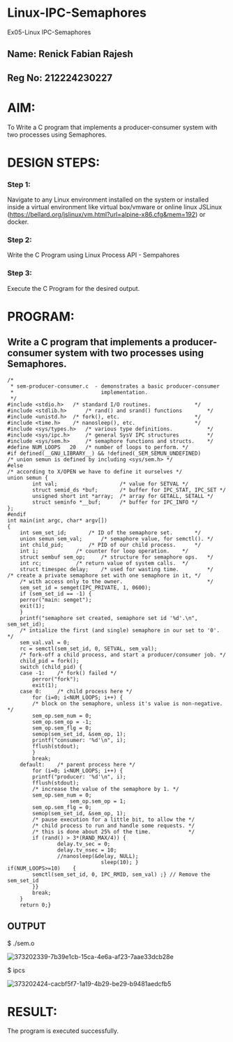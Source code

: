 # Linux-IPC-Semaphores
Ex05-Linux IPC-Semaphores
## Name: Renick Fabian Rajesh
## Reg No: 212224230227

# AIM:
To Write a C program that implements a producer-consumer system with two processes using Semaphores.

# DESIGN STEPS:

### Step 1:

Navigate to any Linux environment installed on the system or installed inside a virtual environment like virtual box/vmware or online linux JSLinux (https://bellard.org/jslinux/vm.html?url=alpine-x86.cfg&mem=192) or docker.

### Step 2:

Write the C Program using Linux Process API - Sempahores

### Step 3:

Execute the C Program for the desired output. 

# PROGRAM:

## Write a C program that implements a producer-consumer system with two processes using Semaphores.

    /*
     * sem-producer-consumer.c  - demonstrates a basic producer-consumer
     *                            implementation.
     */
    #include <stdio.h>	 /* standard I/O routines.              */
    #include <stdlib.h>      /* rand() and srand() functions        */
    #include <unistd.h>	 /* fork(), etc.                        */
    #include <time.h>	 /* nanosleep(), etc.                   */
    #include <sys/types.h>   /* various type definitions.           */
    #include <sys/ipc.h>     /* general SysV IPC structures         */
    #include <sys/sem.h>	 /* semaphore functions and structs.    */
    #define NUM_LOOPS	20	 /* number of loops to perform. */
    #if defined(__GNU_LIBRARY__) && !defined(_SEM_SEMUN_UNDEFINED)
    /* union semun is defined by including <sys/sem.h> */
    #else
    /* according to X/OPEN we have to define it ourselves */
    union semun {
            int val;                    /* value for SETVAL */
            struct semid_ds *buf;       /* buffer for IPC_STAT, IPC_SET */
            unsigned short int *array;  /* array for GETALL, SETALL */
            struct seminfo *__buf;      /* buffer for IPC_INFO */
    };
    #endif
    int main(int argc, char* argv[])
    {
        int sem_set_id;	      /* ID of the semaphore set.       */
        union semun sem_val;      /* semaphore value, for semctl(). */
        int child_pid;	      /* PID of our child process.      */
        int i;		      /* counter for loop operation.    */
        struct sembuf sem_op;     /* structure for semaphore ops.   */
        int rc;		      /* return value of system calls.  */
        struct timespec delay;    /* used for wasting time.         */
    /* create a private semaphore set with one semaphore in it, */
        /* with access only to the owner.                           */
        sem_set_id = semget(IPC_PRIVATE, 1, 0600);
        if (sem_set_id == -1) {
    	perror("main: semget");
    	exit(1);
        }
        printf("semaphore set created, semaphore set id '%d'.\n", sem_set_id);
        /* intialize the first (and single) semaphore in our set to '0'. */
        sem_val.val = 0;
        rc = semctl(sem_set_id, 0, SETVAL, sem_val);
        /* fork-off a child process, and start a producer/consumer job. */
        child_pid = fork();
        switch (child_pid) {
    	case -1:	/* fork() failed */
    	    perror("fork");
    	    exit(1);
    	case 0:		/* child process here */
    	    for (i=0; i<NUM_LOOPS; i++) {
    		/* block on the semaphore, unless it's value is non-negative. */
    		sem_op.sem_num = 0;
    		sem_op.sem_op = -1;
    		sem_op.sem_flg = 0;
    		semop(sem_set_id, &sem_op, 1);
    		printf("consumer: '%d'\n", i);
    		fflush(stdout);
    	    }
    	    break;
    	default:	/* parent process here */
    	    for (i=0; i<NUM_LOOPS; i++) {
    		printf("producer: '%d'\n", i);
    		fflush(stdout);
    		/* increase the value of the semaphore by 1. */
    		sem_op.sem_num = 0;
    					sem_op.sem_op = 1;
    		sem_op.sem_flg = 0;
    		semop(sem_set_id, &sem_op, 1);
    		/* pause execution for a little bit, to allow the */
    		/* child process to run and handle some requests. */
    		/* this is done about 25% of the time.            */
    		if (rand() > 3*(RAND_MAX/4)) {
    	    	    delay.tv_sec = 0;
    	    	    delay.tv_nsec = 10;
    	    	    //nanosleep(&delay, NULL);
    		                      sleep(10); }
    if(NUM_LOOPS>=10)    {
    	    semctl(sem_set_id, 0, IPC_RMID, sem_val) ;} // Remove the sem_set_id
    	    }}
    	    break;
        }
        return 0;}


## OUTPUT

$ ./sem.o 

![373202339-7b39e1cb-15ca-4e6a-af23-7aae33dcb28e](https://github.com/user-attachments/assets/92e950a3-5833-4159-847f-013208aed8f8)


$ ipcs


![373202424-cacbf5f7-1a19-4b29-be29-b9481aedcfb5](https://github.com/user-attachments/assets/cc87cbbc-a25e-4210-af3e-f5dc4bcc1f13)



# RESULT:
The program is executed successfully.
